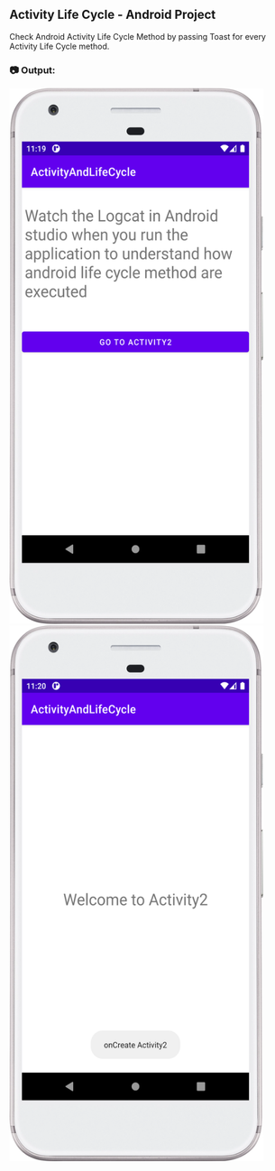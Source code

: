 ## Activity Life Cycle - Android Project

Check Android Activity Life Cycle Method by passing Toast for every Activity Life Cycle method.

### :camera: Output:
<img alt="006_Activity-Life-Cycle" src="./006.1_ActivityAndLifeCycle_MainActivity_Screenshot.png" width="450" height="950" />
<img alt="006_Activity-Life-Cycle" src="./006.2_ActivityAndLifeCycle_Activity2_Screenshot.png" width="450" height="950" />
